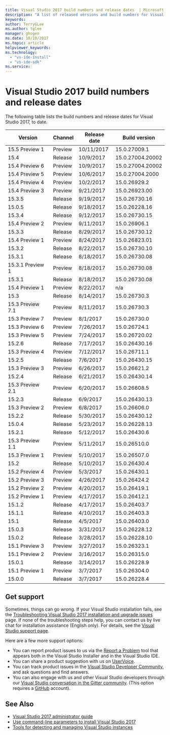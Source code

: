 ```yaml
---
title: Visual Studio 2017 build numbers and release dates  | Microsoft Docs
description: "A list of released versions and build numbers for Visual Studio 2017, to date."
keywords:
author: TerryGLee
ms.author: tglee
manager: ghogen
ms.date: 10/18/2017
ms.topic: article
helpviewer_keywords:
ms.technology:
  - "vs-ide-install"
  - "vs-ide-sdk"
ms.service:
---
```


# Visual Studio 2017 build numbers and release dates
The following table lists the build numbers and release dates for Visual Studio 2017, to date.

| **Version**| **Channel** | **Release date** | **Build version** |
| ---------------------- | ----------- | ---------------- | ----------------- |
| 15.5 Preview 1 | Preview | 10/11/2017 | 15.0.27009.1 |
| 15.4 | Release | 10/9/2017 | 15.0.27004.20002 |
| 15.4 Preview 6 | Preview | 10/9/2017| 15.0.27004.20002 |
| 15.4 Preview 5 | Preview | 10/6/2017 | 15.0.27004.2000 |
| 15.4 Preview 4 | Preview | 10/2/2017 | 15.0.26929.2 |
| 15.4 Preview 3 | Preview | 9/21/2017 | 15.0.26923.00 |
| 15.3.5 | Release | 9/19/2017 | 15.0.26730.16 |
| 15.0.5 | Release | 9/18/2017 | 15.0.26228.16 |
| 15.3.4 | Release | 9/12/2017 | 15.0.26730.15 |
| 15.4 Preview 2 | Preview | 9/11/2017 | 15.0.26906.1 |
| 15.3.3| Release | 8/29/2017 | 15.0.26730.12 |
| 15.4 Preview 1 | Preview | 8/24/2017 | 15.0.26823.01 |
| 15.3.2 | Release | 8/22/2017 | 15.0.26730.10 |
| 15.3.1 | Release | 8/18/2017 | 15.0.26730.08 |
| 15.3.1 Preview 1 | Preview | 8/18/2017 | 15.0.26730.08 |
| 15.3.1  | Release | 8/18/2017 | 15.0.26730.08 |
| 15.4 Preview 1 | Preview | 8/22/2017 | n/a |
| 15.3 | Release | 8/14/2017 | 15.0.26730.3 |
| 15.3 Preview 7.1 | Preview | 8/11/2017 | 15.0.26730.3 |
| 15.3 Preview 7 | Preview | 8/1/2017 | 15.0.26730.0 |
| 15.3 Preview 6 | Preview | 7/26/2017 | 15.0.26724.1 |
| 15.3 Preview 5 | Preview | 7/24/2017 | 15.0.26720.02 |
| 15.2.6  | Release | 7/17/2017 | 15.0.26430.16 |
| 15.3 Preview 4 | Preview | 7/12/2017 | 15.0.26711.1 |
| 15.2.5  | Release | 7/6/2017 | 15.0.26430.15 |
| 15.3 Preview 3 | Preview | 6/26/2017 | 15.0.26621.2 |
| 15.2.4  | Release | 6/21/2017 | 15.0.26430.14 |
| 15.3 Preview 2.1 | Preview | 6/20/2017 | 15.0.26608.5 |
| 15.2.3  | Release | 6/9/2017 | 15.0.26430.13 |
| 15.3 Preview 2 | Preview | 6/8/2017 | 15.0.26606.0 |
| 15.2.2  | Release | 5/30/2017 | 15.0.26430.12 |
| 15.0.4  | Release | 5/23/2017 | 15.0.26228.13 |
| 15.2.1  | Release | 5/12/2017 | 15.0.26430.6 |
| 15.3 Preview 1.1 | Preview | 5/11/2017 | 15.0.26510.0 |
| 15.3 Preview 1 | Preview | 5/10/2017 | 15.0.26507.0 |
| 15.2 | Release | 5/10/2017 | 15.0.26430.4 |
| 15.2 Preview 4 | Preview | 5/3/2017 | 15.0.26430.1 |
| 15.2 Preview 3 | Preview| 4/26/2017 | 15.0.26424.2 |
| 15.2 Preview 2 | Preview | 4/20/2017 | 15.0.26419.1 |
| 15.2 Preview 1 | Preview | 4/17/2017 | 15.0.26412.1 |
| 15.1.2  | Release | 4/17/2017 | 15.0.26403.7 |
| 15.1.1 | Release | 4/10/2017 | 15.0.26403.3 |
| 15.1 | Release | 4/5/2017 | 15.0.26403.0 |
| 15.0.3  | Release | 3/31/2017 | 15.0.26228.12 |
| 15.0.2 | Release | 3/28/2017 | 15.0.26228.10 |
| 15.1 Preview 3 | Preview | 3/27/2017 | 15.0.26323.1 |
| 15.1 Preview 2 | Preview | 3/16/2017 | 15.0.26315.0 |
| 15.0.1  | Release | 3/14/2017 | 15.0.26228.9 |
| 15.1 Preview 1 | Preview | 3/7/2017 | 15.0.26304.0 |
| 15.0.0 | Release | 3/7/2017 | 15.0.26228.4 |

## Get support
Sometimes, things can go wrong. If your Visual Studio installation fails, see the [Troubleshooting Visual Studio 2017 installation and upgrade issues](troubleshooting-installation-issues.md) page. If none of the troubleshooting steps help, you can contact us by live chat for installation assistance (English only). For details, see the [Visual Studio support page](https://www.visualstudio.com/vs/support/#talktous).

Here are a few more support options:
* You can report product issues to us via the [Report a Problem](../ide/how-to-report-a-problem-with-visual-studio-2017.md) tool that appears both in the Visual Studio Installer and in the Visual Studio IDE.
* You can share a product suggestion with us on [UserVoice](https://visualstudio.uservoice.com/forums/121579).
* You can track product issues in the [Visual Studio Developer Community](https://developercommunity.visualstudio.com/), and ask questions and find answers.
* You can also engage with us and other Visual Studio developers through our [Visual Studio conversation in the Gitter community](https://gitter.im/Microsoft/VisualStudio).  (This option requires a [GitHub](https://github.com/) account).

## See Also
* [Visual Studio 2017 administrator guide](visual-studio-administrator-guide.md)
* [Use command-line parameters to install Visual Studio 2017](use-command-line-parameters-to-install-visual-studio.md)
* [Tools for detecting and managing Visual Studio instances](tools-for-managing-visual-studio-instances.md)
